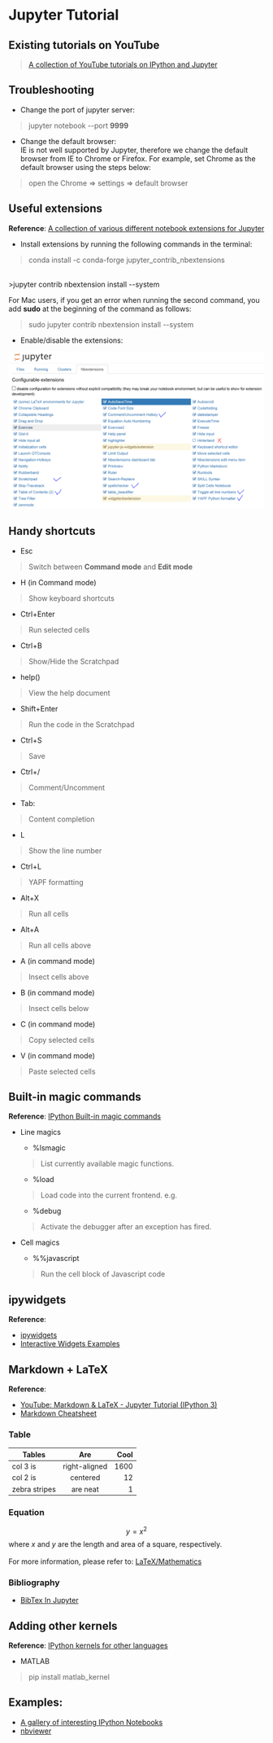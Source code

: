 # Jupyter Tutorial

## Existing tutorials on YouTube
>[A collection of YouTube tutorials on IPython and Jupyter](https://www.youtube.com/channel/UC98x5I1LVPhtnUHDyujq7zg)

## Troubleshooting 
- Change the port of jupyter server:
>jupyter notebook --port **9999**
- Change the default browser:
<br/>IE is not well supported by Jupyter, therefore we change the default browser from IE to Chrome or Firefox. For example, set Chrome as the default browser using the steps below:
> open the Chrome => settings => default browser

## Useful extensions 
**Reference**: [A collection of various different notebook extensions for Jupyter](https://github.com/ipython-contrib/jupyter_contrib_nbextensions)

- Install extensions by running the following commands in the terminal:
>conda install -c conda-forge jupyter_contrib_nbextensions
<br/>
>jupyter contrib nbextension install --system
<br/>

For Mac users, if you get an error when running the second command, you add **sudo** at the beginning of the command as follows:
<br/>
>sudo jupyter contrib nbextension install --system

- Enable/disable the extensions:
<img src="./images/extension.PNG" />

## Handy shortcuts
- Esc
> Switch between **Command mode** and **Edit mode**
- H (in Command mode)
> Show keyboard shortcuts
- Ctrl+Enter 
> Run selected cells
- Ctrl+B
> Show/Hide the Scratchpad
- help()
> View the help document
- Shift+Enter
> Run the code in the Scratchpad
- Ctrl+S 
> Save
- Ctrl+/ 
> Comment/Uncomment
- Tab: 
> Content completion 
- L
> Show the line number
- Ctrl+L
> YAPF formatting
- Alt+X
> Run all cells
- Alt+A
> Run all cells above
- A (in command mode)
> Insect cells above
- B (in command mode)
> Insect cells below
- C (in command mode)
> Copy selected cells
- V (in command mode)
> Paste selected cells

## Built-in magic commands
**Reference**: [IPython Built-in magic commands](https://ipython.org/ipython-doc/3/interactive/magics.html)

- Line magics
    - %lsmagic
    >List currently available magic functions.

    - %load
    >Load code into the current frontend. e.g. 

    - %debug
    >Activate the debugger after an exception has fired.


- Cell magics
    - %%javascript

    >Run the cell block of Javascript code

## ipywidgets
**Reference**: 
- [ipywidgets](https://ipywidgets.readthedocs.io/en/latest/)
- [Interactive Widgets Examples](https://nbviewer.jupyter.org/github/ipython/ipython/tree/4.0.x/examples/Interactive%20Widgets/)

## Markdown + LaTeX 
**Reference**: 
* [YouTube: Markdown & LaTeX - Jupyter Tutorial (IPython 3)](https://www.youtube.com/watch?v=-F4WS8o-G2A)
* [Markdown Cheatsheet](https://github.com/adam-p/markdown-here/wiki/Markdown-Cheatsheet)

### Table

| Tables        | Are           | Cool  |
| ------------- |:-------------:| -----:|
| col 3 is      | right-aligned | 1600 |
| col 2 is      | centered      |   12 |
| zebra stripes | are neat      |    1 |

### Equation

$$y=x^2$$
where $x$ and $y$ are the length and area of a square, respectively.
<br/>
<br/>
For more information, please refer to: [LaTeX/Mathematics](https://en.wikibooks.org/wiki/LaTeX/Mathematics)

### Bibliography
- [BibTex In Jupyter](https://www.youtube.com/watch?v=m3o1KXA1Rjk)

## Adding other kernels
**Reference**: [IPython kernels for other languages](https://github.com/jupyter/jupyter/wiki/Jupyter-kernels)

- MATLAB
>pip install matlab_kernel

## Examples:
- [A gallery of interesting IPython Notebooks](https://github.com/ipython/ipython/wiki/A-gallery-of-interesting-IPython-Notebooks)
- [nbviewer](http://nbviewer.jupyter.org/)